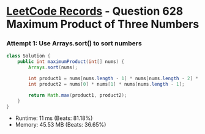 # [LeetCode Records](../../README.md) - Question 628 Maximum Product of Three Numbers

### Attempt 1: Use Arrays.sort() to sort numbers
```java
class Solution {
    public int maximumProduct(int[] nums) {
        Arrays.sort(nums);

        int product1 = nums[nums.length - 1] * nums[nums.length - 2] * nums[nums.length - 3];
        int product2 = nums[0] * nums[1] * nums[nums.length - 1];

        return Math.max(product1, product2);
    }
}
```
- Runtime: 11 ms (Beats: 81.18%)
- Memory: 45.53 MB (Beats: 36.65%)

<br>
